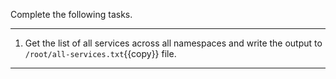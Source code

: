 Complete the following tasks.

---

1. Get the list of all services across all namespaces and write the output to `/root/all-services.txt`{{copy}} file.

---
